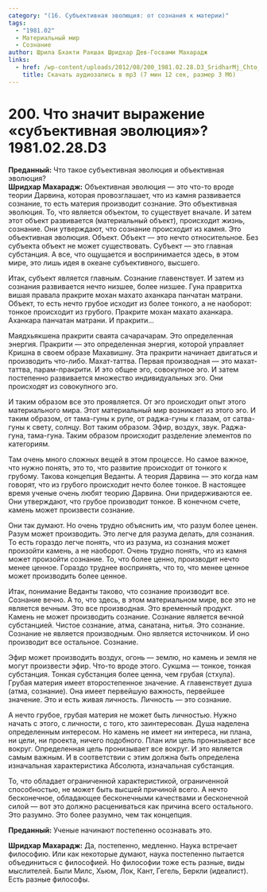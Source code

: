 ```yaml
---
category: "(16. Субъективная эволюция: от сознания к материи)"
tags:
  - "1981.02"
  - Материальный мир
  - Сознание
author: Шрила Бхакти Ракшак Шридхар Дев-Госвами Махарадж
links:
  - href: /wp-content/uploads/2012/08/200_1981.02.28.D3_SridharMj_Chto_znachit_vyrajenie_Subyektivnaya_Evolyuciya.mp3
    title: Скачать аудиозапись в mp3 (7 мин 12 сек, размер 3 Мб)
---
```


# 200. Что значит выражение «субъективная эволюция»? 1981.02.28.D3

**Преданный:** Что такое субъективная эволюция и объективная эволюция?\
**Шридхар Махарадж:** Объективная эволюция — это что-то вроде теории Дарвина, которая провозглашает, что из камня развивается сознание, то есть материя производит сознание. Это объективная эволюция. То, что является объектом, то существует вначале. И затем этот объект развивается (материальный объект), происходит жизнь, сознание. Они утверждают, что сознание происходит из камня. Это объективная эволюция. Объект. Объект — это нечто относительное. Без субъекта объект не может существовать. Субъект — это главная субстанция. А все, что ощущается и воспринимается здесь, в этом мире, это лишь идея в океане субъективного, высшего.

Итак, субъект является главным. Сознание главенствует. И затем из сознания развивается нечто низшее, более низшее. Гуна правритха вишая правала пракрите мохан махато аханкара панчатан матрани. Объект, то есть нечто грубое исходит из более тонкого, а не наоборот: тонкое происходит из грубого. Пракрите мохан махато аханкара. Аханкара панчатан матрани. И пракрити…

Маядхьякшена пракрити сваята сачарачарам. Это определенная энергия. Пракрити — это определенная энергия, которой управляет Кришна в своем образе Махавишну. Эта пракрити начинает двигаться и производить что-либо. Махат-таттва. Первая производная — это махат-таттва, парам-пракрити. И это общее эго, совокупное эго. И затем постепенно развивается множество индивидуальных эго. Они происходят из совокупного эго.

И таким образом все это проявляется. От эго происходит опыт этого материального мира. Этот материальный мир возникает из этого эго. И таким образом, от тама-гуны к рупе, от раджа-гуны к глазам, от сатва-гуны к свету, солнцу. Вот таким образом. Эфир, воздух, звук. Раджа-гуна, тама-гуна. Таким образом происходит разделение элементов по категориям.

Там очень много сложных вещей в этом процессе. Но самое важное, что нужно понять, это то, что развитие происходит от тонкого к грубому. Такова концепция Веданты. А теория Дарвина — это когда нам говорят, что из грубого происходит нечто более тонкое. В настоящее время ученые очень любят теорию Дарвина. Они придерживаются ее. Они утверждают, что грубое производит тонкое. В конечном счете, камень может произвести сознание.

Они так думают. Но очень трудно объяснить им, что разум более ценен. Разум может производить. Это легче для разума делать, для сознания. То есть гораздо легче понять, что из разума, из сознания может произойти камень, а не наоборот. Очень трудно понять, что из камня может произойти сознание. То, что более ценно, производит нечто менее ценное. Гораздо труднее воспринять, что то, что менее ценное может производить более ценное.

Итак, понимание Веданты таково, что сознание производит все. Сознание вечно. А то, что здесь, в этом материальном мире, все это не является вечным. Это все производная. Это временный продукт. Камень не может производить сознание. Сознание является вечной субстанцией. Чистое сознание, атма, санатана, нитья. Это сознание. Сознание не является производным. Оно является источником. И оно производит все остальное. Сознание.

Эфир может производить воздух, огонь — землю, но камень и земля не могут произвести эфир. Что-то вроде этого. Сукшма — тонкое, тонкая субстанция. Тонкая субстанция более ценна, чем грубая (стхула). Грубая материя имеет второстепенное значение. А главенствует душа (атма, сознание). Она имеет первейшую важность, первейшее значение. Это и есть живая личность. Личность — это сознание.

А нечто грубое, грубая материя не может быть личностью. Нужно начать с этого, с личности, с того, кто заинтересован. Душа наделена определенным интересом. Но камень не имеет ни интереса, ни плана, ни цели, ни проекта, ничего подобного. План или цель пронизывает все вокруг. Определенная цель пронизывает все вокруг. И это является самым важным. И в соответствии с этим должна быть определена изначальная характеристика Абсолюта, изначальная субстанция.

То, что обладает ограниченной характеристикой, ограниченной способностью, не может быть высшей причиной всего. А нечто бесконечное, обладающее бесконечными качествами и бесконечной силой — вот это должно расцениваться как причина всего остального. Это разумно. Это более разумно, чем так концепция.

**Преданный:** Ученые начинают постепенно осознавать это.

**Шридхар Махарадж:** Да, постепенно, медленно. Наука встречает философию. Или как некоторые думают, наука постепенно пытается объединиться с философией. Но философии тоже есть разные, виды мыслителей. Были Милс, Хьюм, Лок, Кант, Гегель, Беркли (идеалист). Есть разные философы.

